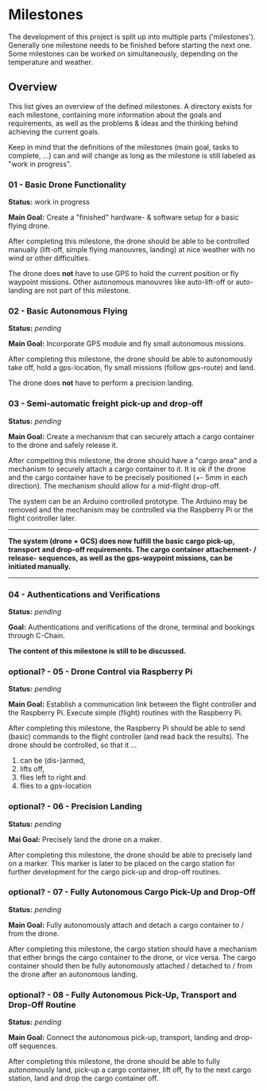 # Milestones

The development of this project is split up into multiple parts ('milestones').
Generally one milestone needs to be finished before starting the next one.
Some milestones can be worked on simultaneously, depending on the temperature
and weather.


## Overview

This list gives an overview of the defined milestones. A directory exists for
each milestone, containing more information about the goals and requirements, as
well as the problems & ideas and the thinking behind achieving the current
goals.

Keep in mind that the definitions of the milestones (main goal, tasks to
complete, ...) can and will change as long as the milestone is still labeled as
"work in progress".

### 01 - Basic Drone Functionality

**Status:** work in progress

**Main Goal:** Create a "finished" hardware- & software setup for a basic flying
drone.

After completing this milestone, the drone should be able to be controlled
manually (lift-off, simple flying manouvres, landing) at nice weather with no
wind or other difficulties.

The drone does **not** have to use GPS to hold the current position or fly
waypoint missions. Other autonomous manouvres like auto-lift-off or auto-landing
are not part of this milestone.

### 02 - Basic Autonomous Flying

**Status:** *pending*

**Main Goal:** Incorporate GPS module and fly small autonomous missions.

After completing this milestone, the drone should be able to autonomously
take off, hold a gps-location, fly small missions (follow gps-route) and land.

The drone does **not** have to perform a precision landing.

### 03 - Semi-automatic freight pick-up and drop-off

**Status:** *pending*

**Main Goal:** Create a mechanism that can securely attach a cargo container to
the drone and safely release it.

After compelting this milestone, the drone should have a "cargo area" and a
mechanism to securely attach a cargo container to it. It is ok if the drone and
the cargo container have to be precisely positioned (+- 5mm in each direction).
The mechanism should allow for a mid-flight drop-off.

The system can be an Arduino controlled prototype. The Arduino may be removed
and the mechanism may be controlled via the Raspberry Pi or the flight
controller later.

---

**The system (drone + GCS) does now fulfill the basic cargo pick-up, transport**
**and drop-off requirements. The cargo container attachement- / release-**
**sequences, as well as the gps-waypoint missions, can be initiated manually.**

---

### 04 - Authentications and Verifications

**Status:** *pending*

**Goal:** Authentications and verifications of the drone, terminal and bookings
through C-Chain.

**The content of this milestone is still to be discussed.**

### optional? - 05 - Drone Control via Raspberry Pi

**Status:** *pending*

**Main Goal:** Establish a communication link between the flight controller and
the Raspberry Pi. Execute simple (flight) routines with the Raspberry Pi.

After completing this milestone, the Raspberry Pi should be able to send (basic)
commands to the flight controller (and read back the results). The drone should
be controlled, so that it ...

1. can be (dis-)armed,
2. lifts off,
3. flies left to right and
4. flies to a gps-location

### optional? - 06 - Precision Landing

**Status:** *pending*

**Mai Goal:** Precisely land the drone on a maker.

After completing this milestone, the drone should be able to precisely land on
a marker. This marker is later to be placed on the cargo station for further
development for the cargo pick-up and drop-off routines.

### optional? - 07 - Fully Autonomous Cargo Pick-Up and Drop-Off

**Status:** *pending*

**Main Goal:** Fully autonomously attach and detach a cargo container to / from
the drone.

After completing this milestone, the cargo station should have a mechanism that
either brings the cargo container to the drone, or vice versa. The cargo
container should then be fully autonomously attached / detached to / from the
drone after an autonomous landing.

### optional? - 08 - Fully Autonomous Pick-Up, Transport and Drop-Off Routine

**Status:** *pending*

**Main Goal:** Connect the autonomous pick-up, transport, landing and drop-off
sequences.

After completing this milestone, the drone should be able to fully autonomously
land, pick-up a cargo container, lift off, fly to the next cargo station, land
and drop the cargo container off.
